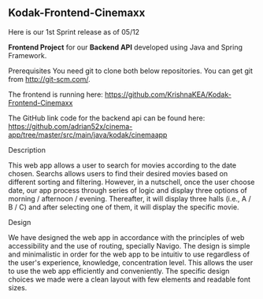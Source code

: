 ## Kodak-Frontend-Cinemaxx

Here is our 1st Sprint release as of 05/12 

<strong>Frontend Project</strong> for our <strong>Backend API</strong> developed using Java and Spring Framework.

Prerequisites
You need git to clone both below repositories. You can get git from http://git-scm.com/.

The frontend is running here: https://github.com/KrishnaKEA/Kodak-Frontend-Cinemaxx

The GitHub link code for the backend api can be found here: https://github.com/adrian52x/cinema-app/tree/master/src/main/java/kodak/cinemaapp


Description

This web app allows a user to search for movies according to the date chosen. Searchs allows users to find their desired movies based on different sorting and filtering. However, in a nutschell, once the user choose date, our app process through series of logic and display three options of morning / afternoon / evening. Thereafter, it will display three halls (i.e., A / B / C)  and after selecting one of them, it will display the specific movie.


Design

We have designed the web app in accordance with the principles of web accessibility and the use of routing, specially Navigo.
The design is simple and minimalistic in order for the web app to be intuitiv to use regardless of the user's experience, knowledge, concentration level. This allows the user to use the web app efficiently and conveniently.
The specific design choices we made were a clean layout with few elements and readable font sizes.

